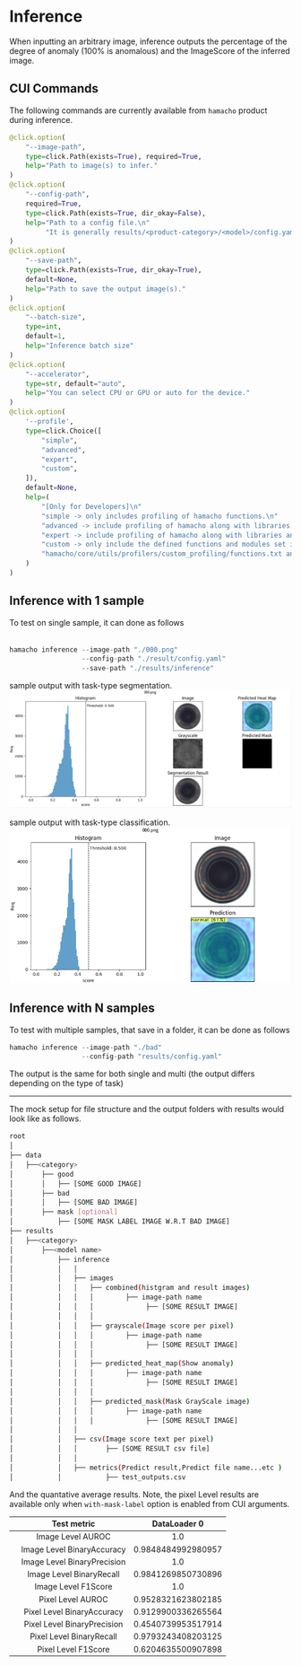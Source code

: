 # Inference 

When inputting an arbitrary image, inference outputs the percentage of the degree of anomaly (100% is anomalous) and the ImageScore of the inferred image.

## CUI Commands

The following commands are currently available from `hamacho` product during inference.

```python
@click.option(
    "--image-path", 
    type=click.Path(exists=True), required=True, 
    help="Path to image(s) to infer."
)
@click.option(
    "--config-path",
    required=True,
    type=click.Path(exists=True, dir_okay=False),
    help="Path to a config file.\n"
         "It is generally results/<product-category>/<model>/config.yaml"
)
@click.option(
    "--save-path",
    type=click.Path(exists=True, dir_okay=True),
    default=None,
    help="Path to save the output image(s)."
)
@click.option(
    "--batch-size",
    type=int,
    default=1,
    help="Inference batch size"
)
@click.option(
    "--accelerator", 
    type=str, default="auto", 
    help="You can select CPU or GPU or auto for the device."
)
@click.option(
    '--profile',
    type=click.Choice([
        "simple",
        "advanced",
        "expert",
        "custom",
    ]),
    default=None,
    help=(
        "[Only for Developers]\n"
        "simple -> only includes profiling of hamacho functions.\n"
        "advanced -> include profiling of hamacho along with libraries.\n"
        "expert -> include profiling of hamacho along with libraries and built-in functions.\n"
        "custom -> only include the defined functions and modules set in\n"
        "hamacho/core/utils/profilers/custom_profiling/functions.txt and modules.txt"
    )
)
```

## Inference with 1 sample 

To test on single sample, it can done as follows

```python

hamacho inference --image-path "./000.png"
                  --config-path "./result/config.yaml" 
                  --save-path "./results/inference"
```
sample output with task-type segmentation.
![with_mask](./assets/single_seg.png)

sample output with task-type classification.
![with_mask](./assets/single_cls.png)

## Inference with N samples

To test with multiple samples, that save in a folder, it can be done as follows

```python
hamacho inference --image-path "./bad" 
                  --config-path "results/config.yaml"
```

The output is the same for both single and multi (the output differs depending on the type of task)

---


The mock setup for file structure and the output folders with results would look like as follows.


```bash
root
│ 
├── data
│   ├──<category>
│       ├── good
│       │   ├── [SOME GOOD IMAGE]
│       ├── bad
│       │   ├── [SOME BAD IMAGE]
│       ├── mask [optional]
│           ├── [SOME MASK LABEL IMAGE W.R.T BAD IMAGE]
├── results
│   ├──<category>
│       ├──<model name>
│           ├── inference
│           │   │
│           │   ├── images
│           │   │   ├── combined(histgram and result images)
│           │   │   │        ├── image-path name
│           │   │   │             ├── [SOME RESULT IMAGE]
│           │   │   │   
│           │   │   ├── grayscale(Image score per pixel)
│           │   │   │        ├── image-path name
│           │   │   │             ├── [SOME RESULT IMAGE]
│           │   │   │   
│           │   │   ├── predicted_heat_map(Show anomaly)
│           │   │   │        ├── image-path name
│           │   │   │             ├── [SOME RESULT IMAGE]
│           │   │   │   
│           │   │   ├── predicted_mask(Mask GrayScale image)
│           │   │   │        ├── image-path name
│           │   │   │             ├── [SOME RESULT IMAGE]
│           │   │       
│           │   ├── csv(Image score text per pixel)
│           │   │       ├── [SOME RESULT csv file]
│           │   │
│           │   ├── metrics(Predict result,Predict file name...etc )
│           │           ├── test_outputs.csv
```

And the quantative average results. Note, the pixel Level results are available only when `with-mask-label` option is enabled from CUI arguments. 

|     |  Test metric  | DataLoader 0       |
| --- | :-----------: | :------------------: |
||     Image Level AUROC       |          1.0|
||Image Level BinaryAccuracy   |  0.9848484992980957|
||Image Level BinaryPrecision  |          1.0|
|| Image Level BinaryRecall    |  0.9841269850730896|
||    Image Level F1Score      |          1.0|
||     Pixel Level AUROC       |  0.9528321623802185|
||Pixel Level BinaryAccuracy   |  0.9129900336265564|
||Pixel Level BinaryPrecision  |  0.4540739953517914|
|| Pixel Level BinaryRecall    |  0.9793243408203125|
||    Pixel Level F1Score      |  0.6204635500907898|